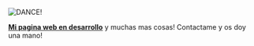 ![DANCE!](https://media.tenor.com/mGmDiWX42y0AAAAj/anime-dance-vyn-anime-dance.gif)

**[Mi pagina web en desarrollo](https://maneltest.000webhostapp.com)** y muchas mas cosas! Contactame y os doy una mano!
